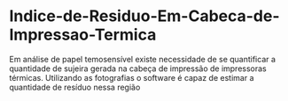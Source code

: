 # Indice-de-Residuo-Em-Cabeca-de-Impressao-Termica
Em análise de papel temosensível existe necessidade de se quantificar a quantidade de sujeira gerada na cabeça de impressão de impressoras térmicas. Utilizando as fotografias o software é capaz de estimar a quantidade de resíduo nessa região
